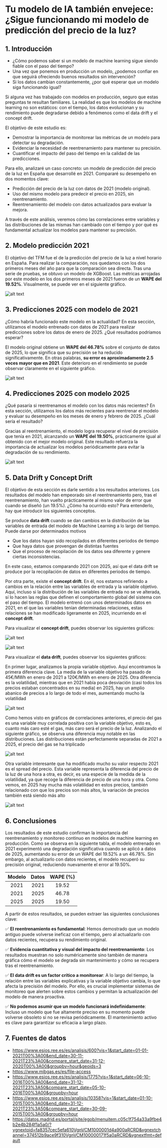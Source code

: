 # Tu modelo de IA también envejece: ¿Sigue funcionando mi modelo de predicción del precio de la luz?

## 1. Introducción

- ¿Cómo podemos saber si un modelo de machine learning sigue siendo fiable con el paso del tiempo?
- Una vez que ponemos en producción un modelo, ¿podemos confiar en que seguirá ofreciendo buenos resultados sin intervención?
- Si los datos cambian constantemente, ¿por qué esperar que un modelo siga funcionando igual?

Si alguna vez has trabajado con modelos en producción, seguro que estas preguntas te resultan familiares. La realidad es que los modelos de machine learning no son estáticos: con el tiempo, los datos evolucionan y su rendimiento puede degradarse debido a fenómenos como el data drift y el concept drift.

El objetivo de este estudio es:

+ Demostrar la importancia de monitorear las métricas de un modelo para detectar su degradación.
+ Evidenciar la necesidad de reentrenamiento para mantener su precisión.
+ Cuantificar el impacto del paso del tiempo en la calidad de las predicciones.

Para ello, analizaré un caso concreto: un modelo de predicción del precio de la luz en España que desarrollé en 2021. Compararé su desempeño en dos momentos clave:

+ Predicción del precio de la luz con datos de 2021 (modelo original).
+ Uso del mismo modelo para predecir el precio en 2025, sin reentrenamiento.
+ Reentrenamiento del modelo con datos actualizados para evaluar la mejora.

A través de este análisis, veremos cómo las correlaciones entre variables y las distribuciones de las mismas han cambiado con el tiempo y por qué es fundamental actualizar los modelos para mantener su precisión.

## 2. Modelo predicción 2021

El objetivo del TFM fue el de la predicción del precio de la luz a nivel horario en España. Para realizar la comparación, nos quedamos con los dos primeros meses del año para que la comparación sea directa. Tras una serie de pruebas, se obtuvo un modelo de XGBoost. Las métricas arrojadas por este modelo en los dos primeros meses de 2021 fueron de un **WAPE del 19.52%**. Visualmente, se puede ver en el siguiente gráfico.

![alt text](https://github.com/caralosal/TFM-Big-Data-Business-Analytics/blob/master/Reentrenamiento_2025/grafico_2021.png?raw=true)


## 3. Predicciones 2025 con modelo de 2021

¿Cómo habría funcionado este modelo en la actualidad?
En esta sección, utilizamos el modelo entrenado con datos de 2021 para realizar predicciones sobre los datos de enero de 2025. ¿Qué resultados podríamos esperar?

El modelo original obtiene un **WAPE del 46.78%** sobre el conjunto de datos de 2025, lo que significa que su precisión se ha reducido significativamente. En otras palabras, **su error es aproximadamente 2.5 veces mayor que en 2021**. Este deterioro en el rendimiento se puede observar claramente en el siguiente gráfico.

![alt text](https://github.com/caralosal/TFM-Big-Data-Business-Analytics/blob/master/Reentrenamiento_2025/grafico_2025_sin_reentrenamiento.png?raw=true)


## 4. Predicciones 2025 con modelo 2025

¿Qué pasaría si reentrenamos el modelo con los datos más recientes? En esta sección, utilizamos los datos más recientes para reentrenar el modelo y evaluar su desempeño en los meses de enero y febrero de 2025. ¿Cuál sería el resultado?

Gracias al reentrenamiento, el modelo logra recuperar el nivel de precisión que tenía en 2021, alcanzando un **WAPE del 19.50%**, prácticamente igual al obtenido con el mejor modelo original. Este resultado refuerza la importancia de actualizar los modelos periódicamente para evitar la degradación de su rendimiento.

![alt text](https://github.com/caralosal/TFM-Big-Data-Business-Analytics/blob/master/Reentrenamiento_2025/grafico_2025_reentrenamiento.png?raw=true)

## 5. Data Drift y Concept Drift

El objetivo de esta sección es darle sentido a los resultados anteriores. Los resultados del modelo han empeorado sin el reentrenamiento pero, tras el reentrenamiento, han vuelto prácticamente al mismo valor de error que cuando se diseñó (un 19.5%). ¿Cómo ha ocurrido esto?
Para entenderlo, hay que introducir los siguientes conceptos.

Se produce **data drift** cuando se dan cambios en la distribución de las variables de entrada del modelo de Machine Learning a lo largo del tiempo. Puede darse por determinados motivos
+ Que los datos hayan sido recopilados en diferentes periodos de tiempo 
+ Que haya datos que provengan de distintas fuentes
+ Que el proceso de recopilación de los datos sea diferente y genere ciertas inconsistencias.

En este caso, estamos comparando 2021 con 2025, así que el data drift se produce por la recopilación de datos en diferentes periodos de tiempo.

Por otra parte, existe el **concept drift**. En él, nos estamos refiriendo a cambios en la relación entre las variables de entrada y la variable objetivo. Aquí, incluso si la distribución de las variables de entrada no se ve alterada, sí lo hacen las reglas que definen el comportamiento global del sistema con el paso del tiempo. El modelo entrenó con unos determinados datos en 2021, en el que las variables tenían determinadas relaciones, estas relaciones se han modificado ligeramente en 2025, incurriendo en el **concept drift**.

Para visualizar el **concept drift**, puedes observar los siguientes gráficos:

![alt text](https://github.com/caralosal/TFM-Big-Data-Business-Analytics/blob/master/Reentrenamiento_2025/cambio_correlaciones_1.png?raw=true)

![alt text](https://github.com/caralosal/TFM-Big-Data-Business-Analytics/blob/master/Reentrenamiento_2025/cambio_correlaciones_2.png?raw=true)

Para visualizar el **data drift**, puedes observar los siguientes gráficos:

En primer lugar, analizamos la propia variable objetivo. Aquí encontramos la primera diferencia clave. La media de la variable objetivo ha pasado de 45€/MWh en enero de 2021 a 120€/MWh en enero de 2025. Otra diferencia es la volatilidad, mientras que en 2021 había poca desviación (casi todos los precios estaban concentrados en su media) en 2025, hay un amplio abanico de precios a lo largo de todo el mes, aumentando mucho la volatilidad 

![alt text](https://github.com/caralosal/TFM-Big-Data-Business-Analytics/blob/master/Reentrenamiento_2025/target.png?raw=true)

Como hemos visto en gráficos de correlaciones anteriores, el precio del gas es una variable muy correlada positiva con la variable objetivo, esto es, cuanto más caro esté el gas, más caro será el precio de la luz. Analizando el siguiente gráfico, se observa una diferencia muy notable en las distribuciones. Las distribuciones están perfectamente separadas de 2021 a 2025, el precio del gas se ha triplicado

![alt text](https://github.com/caralosal/TFM-Big-Data-Business-Analytics/blob/master/Reentrenamiento_2025/gas.png?raw=true)

Otra variable interesante que ha modificado mucho su valor respecto 2021 es el spread del precio. Esta variable representa la diferencia del precio de la luz de una hora a otra, es decir, es una especie de la medida de la volatilidad, ya que recoge la diferencia de precio de una hora y otra. Como vemos, en 2025 hay mucha más volatilidad en estos precios, también relacionado con que los precios son más altos, la variación de precios también está siendo más alto

![alt text](https://github.com/caralosal/TFM-Big-Data-Business-Analytics/blob/master/Reentrenamiento_2025/spread_precio.png?raw=true)

## 6. Conclusiones

Los resultados de este estudio confirman la importancia del reentrenamiento y monitoreo continuo en modelos de machine learning en producción. Como se observa en la siguiente tabla, el modelo entrenado en 2021 experimentó una degradación significativa cuando se aplicó a datos de 2025, aumentando su error de un WAPE del 19.52% a un 46.78%. Sin embargo, al actualizarlo con datos recientes, el modelo recuperó su precisión original, reduciendo nuevamente el error al 19.50%.

<div align="center">

| Modelo | Datos  | WAPE (%) |
|:------:|:------:|:--------:|
|  2021  |  2021  |  19.52   |
|  2021  |  2025  |  46.78   |
|  2025  |  2025  |  19.50   |

</div>

A partir de estos resultados, se pueden extraer las siguientes conclusiones clave:

✅ **El reentrenamiento es fundamental**: Hemos demostrado que un modelo antiguo puede volverse ineficaz con el tiempo, pero al actualizarlo con datos recientes, recupera su rendimiento original.

✅ **Evidencia cuantitativa y visual del impacto del reentrenamiento**: Los resultados muestran no solo numéricamente sino también de manera gráfica cómo el modelo se degrada sin mantenimiento y cómo se recupera tras el reentrenamiento.

✅ **El data drift es un factor crítico a monitorear**: A lo largo del tiempo, la relación entre las variables explicativas y la variable objetivo cambia, lo que afecta la precisión del modelo. Por ello, es crucial implementar sistemas de monitoreo que alerten sobre estos cambios y permitan la actualización del modelo de manera proactiva.

✅ **No podemos asumir que un modelo funcionará indefinidamente**: Incluso un modelo que fue altamente preciso en su momento puede volverse obsoleto si no se revisa periódicamente. El mantenimiento activo es clave para garantizar su eficacia a largo plazo.

## 7. Fuentes de datos
- https://www.esios.ree.es/es/analisis/600?vis=1&start_date=01-01-2021T00%3A00&end_date=30-11-2021T23%3A00&compare_start_date=31-12-2020T00%3A00&groupby=hour&geoids=3
- https://www.mibgas.es/es/file-access
- https://www.esios.ree.es/es/analisis/1775?vis=1&start_date=06-10-2016T00%3A00&end_date=31-12-2021T23%3A50&compare_start_date=05-10-2016T00%3A00&groupby=hour
- https://www.esios.ree.es/es/analisis/10358?vis=1&start_date=01-10-2015T00%3A00&end_date=31-12-2021T23%3A50&compare_start_date=30-09-2015T00%3A00&groupby=hour
- https://datos.madrid.es/portal/site/egob/menuitem.c05c1f754a33a9fbe4b2e4b284f1a5a0/?vgnextoid=fa8357cec5efa610VgnVCM1000001d4a900aRCRD&vgnextchannel=374512b9ace9f310VgnVCM100000171f5a0aRCRD&vgnextfmt=default

